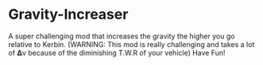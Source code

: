# Gravity-Increaser
A super challenging mod that increases the gravity the higher you go relative to Kerbin. (WARNING: This mod is really challenging and takes a lot of 𝚫v because of the diminishing T.W.R of your vehicle) Have Fun!
